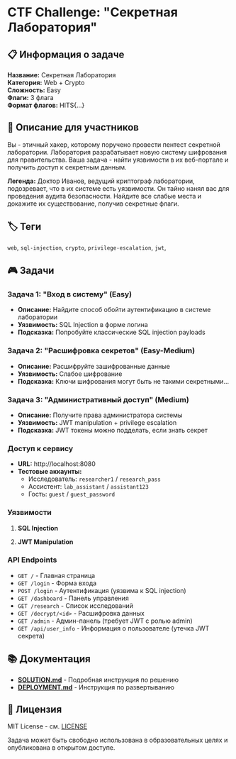 # CTF Challenge: "Секретная Лаборатория"

## 📋 Информация о задаче

**Название:** Секретная Лаборатория  
**Категория:** Web + Crypto  
**Сложность:** Easy  
**Флаги:** 3 флага  
**Формат флагов:** HITS{...}  

## 🎯 Описание для участников

Вы - этичный хакер, которому поручено провести пентест секретной лаборатории. Лаборатория разрабатывает новую систему шифрования для правительства. Ваша задача - найти уязвимости в их веб-портале и получить доступ к секретным данным.

**Легенда:** Доктор Иванов, ведущий криптограф лаборатории, подозревает, что в их системе есть уязвимости. Он тайно нанял вас для проведения аудита безопасности. Найдите все слабые места и докажите их существование, получив секретные флаги.

## 🏷️ Теги
`web`, `sql-injection`, `crypto`, `privilege-escalation`, `jwt`,

## 🎮 Задачи

### Задача 1: "Вход в систему" (Easy)
- **Описание:** Найдите способ обойти аутентификацию в системе лаборатории
- **Уязвимость:** SQL Injection в форме логина
- **Подсказка:** Попробуйте классические SQL injection payloads

### Задача 2: "Расшифровка секретов" (Easy-Medium)
- **Описание:** Расшифруйте зашифрованные данные
- **Уязвимость:** Слабое шифрование
- **Подсказка:** Ключи шифрования могут быть не такими секретными...

### Задача 3: "Административный доступ" (Medium)
- **Описание:** Получите права администратора системы
- **Уязвимость:** JWT manipulation + privilege escalation
- **Подсказка:** JWT токены можно подделать, если знать секрет

### Доступ к сервису

- **URL:** http://localhost:8080
- **Тестовые аккаунты:**
  - Исследователь: `researcher1` / `research_pass`
  - Ассистент: `lab_assistant` / `assistant123`
  - Гость: `guest` / `guest_password`

### Уязвимости

1. **SQL Injection**

2. **JWT Manipulation**

### API Endpoints

- `GET /` - Главная страница
- `GET /login` - Форма входа
- `POST /login` - Аутентификация (уязвима к SQL injection)
- `GET /dashboard` - Панель управления
- `GET /research` - Список исследований
- `GET /decrypt/<id>` - Расшифровка данных
- `GET /admin` - Админ-панель (требует JWT с ролью admin)
- `GET /api/user_info` - Информация о пользователе (утечка JWT секрета)

## 📚 Документация

- **[SOLUTION.md](SOLUTION.md)** - Подробная инструкция по решению
- **[DEPLOYMENT.md](DEPLOYMENT.md)** - Инструкция по развертыванию


## 📝 Лицензия

MIT License - см. [LICENSE](LICENSE)

Задача может быть свободно использована в образовательных целях и опубликована в открытом доступе.
